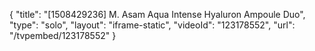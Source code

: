 {
    "title": "[1508429236] M. Asam Aqua Intense Hyaluron Ampoule Duo",
    "type": "solo",
    "layout": "iframe-static",
    "videoId": "123178552",
    "url": "\/tvpembed\/123178552"
}